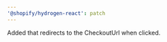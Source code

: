 ```yaml
---
'@shopify/hydrogen-react': patch
---
```


Added <CartCheckoutButton /> that redirects to the CheckoutUrl when clicked.
